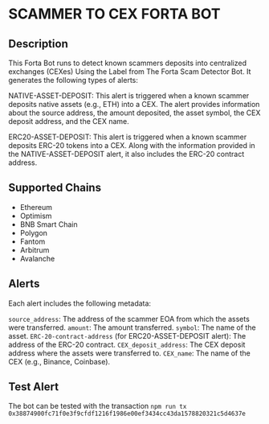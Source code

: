 # SCAMMER TO CEX FORTA BOT

## Description

This Forta Bot runs to detect known scammers deposits into centralized exchanges (CEXes) Using the Label from The Forta Scam Detector Bot. It generates the following types of alerts:

NATIVE-ASSET-DEPOSIT: This alert is triggered when a known scammer deposits native assets (e.g., ETH) into a CEX. The alert provides information about the source address, the amount deposited, the asset symbol, the CEX deposit address, and the CEX name.

ERC20-ASSET-DEPOSIT: This alert is triggered when a known scammer deposits ERC-20 tokens into a CEX. Along with the information provided in the NATIVE-ASSET-DEPOSIT alert, it also includes the ERC-20 contract address.

## Supported Chains

- Ethereum
- Optimism
- BNB Smart Chain
- Polygon
- Fantom
- Arbitrum
- Avalanche

## Alerts

Each alert includes the following metadata:

`source_address`: The address of the scammer EOA from which the assets were transferred.
`amount`: The amount transferred.
`symbol`: The name of the asset.
`ERC-20-contract-address` (for ERC20-ASSET-DEPOSIT alert): The address of the ERC-20 contract.
`CEX_deposit_address`: The CEX deposit address where the assets were transferred to.
`CEX_name`: The name of the CEX (e.g., Binance, Coinbase).


## Test Alert

The bot can be tested with the transaction ```npm run tx 0x38874900fc71f0e3f9cfdf1216f1986e00ef3434cc43da1578820321c5d4637e```